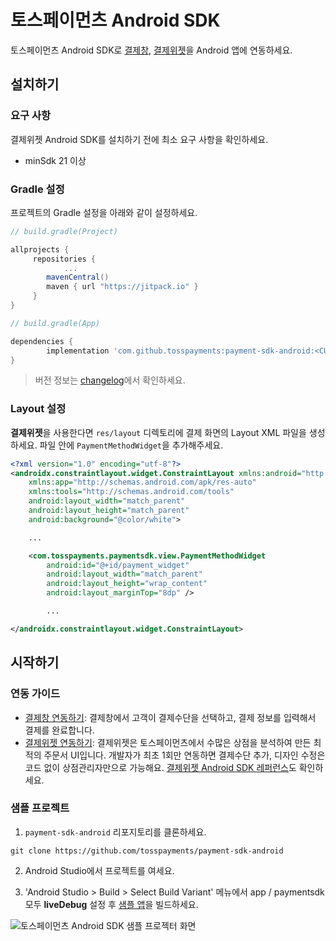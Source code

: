 # 토스페이먼츠 Android SDK

토스페이먼츠 Android SDK로 [결제창](https://docs.tosspayments.com/guides/payment/integration), [결제위젯](https://docs.tosspayments.com/guides/payment-widget/overview)을 Android 앱에 연동하세요.

## 설치하기

### 요구 사항

결제위젯 Android SDK를 설치하기 전에 최소 요구 사항을 확인하세요.

* minSdk 21 이상

### Gradle 설정

프로젝트의 Gradle 설정을 아래와 같이 설정하세요.

```gradle
// build.gradle(Project)

allprojects {
     repositories {
            ...
        mavenCentral()
        maven { url "https://jitpack.io" }
     }
}
```

```gradle
// build.gradle(App)

dependencies {
        implementation 'com.github.tosspayments:payment-sdk-android:<CURRENT_VERSION>'
}
```

> 버전 정보는 [changelog](CHANGELOG.md)에서 확인하세요.

### Layout 설정

**결제위젯**을 사용한다면 `res/layout` 디렉토리에 결제 화면의 Layout XML 파일을 생성하세요. 파일 안에 `PaymentMethodWidget`을 추가해주세요.

```xml
<?xml version="1.0" encoding="utf-8"?>
<androidx.constraintlayout.widget.ConstraintLayout xmlns:android="http://schemas.android.com/apk/res/android"
    xmlns:app="http://schemas.android.com/apk/res-auto"
    xmlns:tools="http://schemas.android.com/tools"
    android:layout_width="match_parent"
    android:layout_height="match_parent"
    android:background="@color/white">

    ...

    <com.tosspayments.paymentsdk.view.PaymentMethodWidget
        android:id="@+id/payment_widget"
        android:layout_width="match_parent"
        android:layout_height="wrap_content"
        android:layout_marginTop="8dp" />

        ...

</androidx.constraintlayout.widget.ConstraintLayout>

```

## 시작하기

### 연동 가이드

* [결제창 연동하기](https://docs.tosspayments.com/guides/payment/integration): 결제창에서 고객이 결제수단을 선택하고, 결제 정보를 입력해서 결제를 완료합니다. 
* [결제위젯 연동하기](https://docs.tosspayments.com/guides/payment-widget/integration): 결제위젯은 토스페이먼츠에서 수많은 상점을 분석하여 만든 최적의 주문서 UI입니다. 개발자가 최초 1회만 연동하면 결제수단 추가, 디자인 수정은 코드 없이 상점관리자만으로 가능해요. [결제위젯 Android SDK 레퍼런스](https://docs.tosspayments.com/reference/widget-android)도 확인하세요.

### 샘플 프로젝트

1. `payment-sdk-android` 리포지토리를 클론하세요.
```
git clone https://github.com/tosspayments/payment-sdk-android
```

2. Android Studio에서 프로젝트를 여세요.

3. 'Android Studio > Build > Select Build Variant' 메뉴에서 app / paymentsdk 모두 **liveDebug** 설정 후 [샘플 앱](https://github.com/tosspayments/payment-sdk-android/tree/main/app)을 빌드하세요. 

![토스페이먼츠 Android SDK 샘플 프로젝터 화면](https://static.tosspayments.com/docs/github/android-sample.png)
